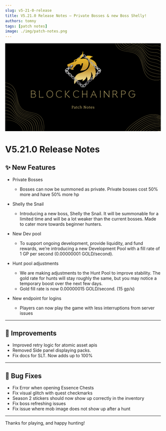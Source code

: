 ```yaml
---
slug: v5-21-0-release
title: V5.21.0 Release Notes – Private Bosses & new Boss Shelly!
authors: tomny
tags: [patch notes]
image: ./img/patch-notes.png
---
```


![Banner](./img/patch-notes.png)

# V5.21.0 Release Notes

## ✨ New Features

- Private Bosses

  - Bosses can now be summoned as private. Private bosses cost 50% more and have 50% more hp

- Shelly the Snail

  - Introducing a new boss, Shelly the Snail. It will be summonable for a limited time and will be a lot weaker than the current bosses. Made to cater more towards beginner hunters.

- New Dev pool

  - To support ongoing development, provide liquidity, and fund rewards, we’re introducing a new Development Pool with a fill rate of 1 GP per second (0.00000001 GOLD/second).

- Hunt pool adjustments

  - We are making adjustments to the Hunt Pool to improve stability. The gold rate for hunts will stay roughly the same, but you may notice a temporary boost over the next few days.
  - Gold fill rate is now 0.00000015 GOLD/second. (15 gp/s)

- New endpoint for logins
  - Players can now play the game with less interruptions from server issues

---

## 🎨 Improvements

- Improved retry logic for atomic asset apis
- Removed Side panel displaying packs.
- Fix docs for SLT. Now adds up to 100%

---

## 🐛 Bug Fixes

- Fix Error when opening Essence Chests
- Fix visual glitch with quest checkmarks
- Season 2 stickers should now show up correctly in the inventory
- Fix boss refreshing issues
- Fix issue where mob image does not show up after a hunt

---

Thanks for playing, and happy hunting!
